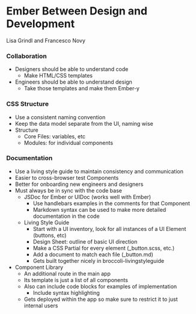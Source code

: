 # Ember Between Design and Development
Lisa Grindl and Francesco Novy

### Collaboration
- Designers should be able to understand code
  - Make HTML/CSS templates
- Engineers should be able to understand design
  - Take those templates and make them Ember-y

### CSS Structure
- Use a consistent naming convention
- Keep the data model separate from the UI, naming wise
- Structure
  - Core Files: variables, etc
  - Modules: for individual components

### Documentation
- Use a living style guide to maintain consistency and communication
- Easier to cross-browser test Components
- Better for onboarding new engineers and designers
- Must always be in sync with the code base
  - JSDoc for Ember or UIDoc (works well with Ember)
    - Use handlebars examples in the comments for that Component
    - Markdown syntax can be used to make more detailed documentation in the code
  - Living Style Guide
    - Start with a UI inventory, look for all instances of a UI Element (buttons, etc)
    - Design Sheet: outline of basic UI direction
    - Make a CSS Partial for every element (\_button.scss, etc.)
    - Add a document to match each file (\_button.md)
    - Gets built together nicely in broccoli-livingstyleguide
- Component Library
  - An additional route in the main app
  - Its template is just a list of all components
  - Also can include code blocks for examples of implementation
    - Include syntax highlighting
  - Gets deployed within the app so make sure to restrict it to just internal users
  
